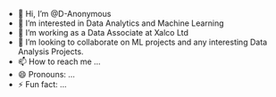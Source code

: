 - 👋 Hi, I’m @D-Anonymous
- 👀 I’m interested in Data Analytics and Machine Learning
- 🌱 I’m working as a Data Associate at Xalco Ltd
- 💞️ I’m looking to collaborate on ML projects and any interesting Data Analysis Projects.
- 📫 How to reach me ...
- 😄 Pronouns: ...
- ⚡ Fun fact: ...

<!---
D-Anonymous/D-Anonymous is a ✨ special ✨ repository because its `README.md` (this file) appears on your GitHub profile.
You can click the Preview link to take a look at your changes.
--->
